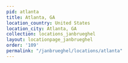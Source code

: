 ```yaml
---
pid: atlanta
title: Atlanta, GA
location_country: United States
location_city: Atlanta, GA
collection: locations_janbrueghel
layout: locationpage_janbrueghel
order: '109'
permalink: "/janbrueghel/locations/atlanta"
---
```

